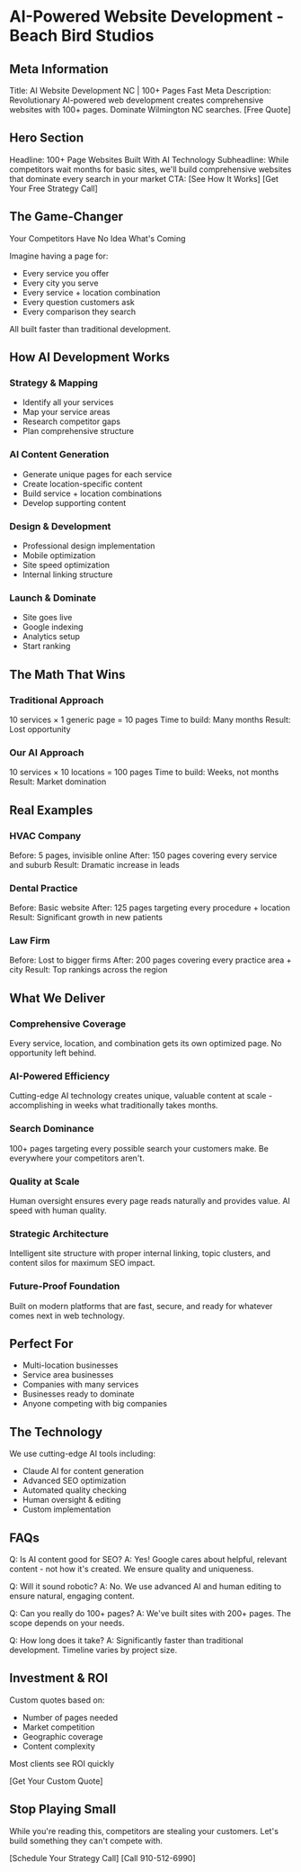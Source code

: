 # AI-Powered Website Development - Beach Bird Studios

## Meta Information
Title: AI Website Development NC | 100+ Pages Fast
Meta Description: Revolutionary AI-powered web development creates comprehensive websites with 100+ pages. Dominate Wilmington NC searches. [Free Quote]

## Hero Section
Headline: 100+ Page Websites Built With AI Technology
Subheadline: While competitors wait months for basic sites, we'll build comprehensive websites that dominate every search in your market
CTA: [See How It Works] [Get Your Free Strategy Call]

## The Game-Changer
Your Competitors Have No Idea What's Coming

Imagine having a page for:
- Every service you offer
- Every city you serve
- Every service + location combination
- Every question customers ask
- Every comparison they search

All built faster than traditional development.

## How AI Development Works

### Strategy & Mapping
- Identify all your services
- Map your service areas
- Research competitor gaps
- Plan comprehensive structure

### AI Content Generation
- Generate unique pages for each service
- Create location-specific content
- Build service + location combinations
- Develop supporting content

### Design & Development
- Professional design implementation
- Mobile optimization
- Site speed optimization
- Internal linking structure

### Launch & Dominate
- Site goes live
- Google indexing
- Analytics setup
- Start ranking

## The Math That Wins

### Traditional Approach
10 services × 1 generic page = 10 pages
Time to build: Many months
Result: Lost opportunity

### Our AI Approach
10 services × 10 locations = 100 pages
Time to build: Weeks, not months
Result: Market domination

## Real Examples

### HVAC Company
Before: 5 pages, invisible online
After: 150 pages covering every service and suburb
Result: Dramatic increase in leads

### Dental Practice
Before: Basic website
After: 125 pages targeting every procedure + location
Result: Significant growth in new patients

### Law Firm
Before: Lost to bigger firms
After: 200 pages covering every practice area + city
Result: Top rankings across the region

## What We Deliver

### Comprehensive Coverage
Every service, location, and combination gets its own optimized page. No opportunity left behind.

### AI-Powered Efficiency
Cutting-edge AI technology creates unique, valuable content at scale - accomplishing in weeks what traditionally takes months.

### Search Dominance
100+ pages targeting every possible search your customers make. Be everywhere your competitors aren't.

### Quality at Scale
Human oversight ensures every page reads naturally and provides value. AI speed with human quality.

### Strategic Architecture
Intelligent site structure with proper internal linking, topic clusters, and content silos for maximum SEO impact.

### Future-Proof Foundation
Built on modern platforms that are fast, secure, and ready for whatever comes next in web technology.

## Perfect For

- Multi-location businesses
- Service area businesses
- Companies with many services
- Businesses ready to dominate
- Anyone competing with big companies

## The Technology

We use cutting-edge AI tools including:
- Claude AI for content generation
- Advanced SEO optimization
- Automated quality checking
- Human oversight & editing
- Custom implementation

## FAQs

Q: Is AI content good for SEO?
A: Yes! Google cares about helpful, relevant content - not how it's created. We ensure quality and uniqueness.

Q: Will it sound robotic?
A: No. We use advanced AI and human editing to ensure natural, engaging content.

Q: Can you really do 100+ pages?
A: We've built sites with 200+ pages. The scope depends on your needs.

Q: How long does it take?
A: Significantly faster than traditional development. Timeline varies by project size.

## Investment & ROI

Custom quotes based on:
- Number of pages needed
- Market competition
- Geographic coverage
- Content complexity

Most clients see ROI quickly

[Get Your Custom Quote]

## Stop Playing Small
While you're reading this, competitors are stealing your customers.
Let's build something they can't compete with.

[Schedule Your Strategy Call] [Call 910-512-6990]
